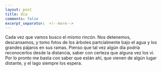 ```yaml
--- 
layout: post 
title: día  
comments: false
excerpt_separator:  <!--more--> 
---
```


Cada vez que vamos busco el mismo rincón. Nos detenemos, descansamos,
y tomo fotos de los árboles partcialmente bajo el agua y los grandes pájaros en sus
ramas. Pienso que tal vez algún día podría reconocerlos desde la
distancia, saber con certeza que alguna vez los vi. Por lo pronto me basta
con saber que están ahí, que vienen de algún lugar distante, y el lago
siempre los espera. 
